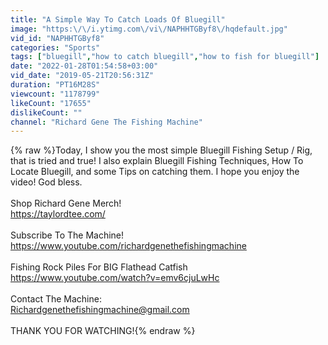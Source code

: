 ```yaml
---
title: "A Simple Way To Catch Loads Of Bluegill"
image: "https:\/\/i.ytimg.com\/vi\/NAPHHTGByf8\/hqdefault.jpg"
vid_id: "NAPHHTGByf8"
categories: "Sports"
tags: ["bluegill","how to catch bluegill","how to fish for bluegill"]
date: "2022-01-28T01:54:58+03:00"
vid_date: "2019-05-21T20:56:31Z"
duration: "PT16M28S"
viewcount: "1178799"
likeCount: "17655"
dislikeCount: ""
channel: "Richard Gene The Fishing Machine"
---
```

{% raw %}Today, I show you the most simple Bluegill Fishing Setup / Rig, that is tried and true! I also explain Bluegill Fishing Techniques, How To Locate Bluegill, and some Tips on catching them. I hope you enjoy the video! God bless.<br /><br />Shop Richard Gene Merch!<br /><a rel="nofollow" target="blank" href="https://taylordtee.com/">https://taylordtee.com/</a><br /><br />Subscribe To The Machine!<br /><a rel="nofollow" target="blank" href="https://www.youtube.com/richardgenethefishingmachine">https://www.youtube.com/richardgenethefishingmachine</a><br /><br />Fishing Rock Piles For BIG Flathead Catfish<br /><a rel="nofollow" target="blank" href="https://www.youtube.com/watch?v=emv6cjuLwHc">https://www.youtube.com/watch?v=emv6cjuLwHc</a><br /><br />Contact The Machine:<br />Richardgenethefishingmachine@gmail.com<br /><br />THANK YOU FOR WATCHING!{% endraw %}
